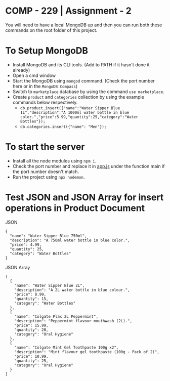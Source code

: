 ﻿# COMP - 229 | Assignment - 2

You will need to have a local MongoDB up and then you can run both these commands on the root folder of this project.




# To Setup MongoDB
- Install MongoDB and its CLI tools. (Add to PATH if it hasn't done it already)
- Open a cmd window
- Start the MongoDB using ```mongod``` command.  (Check the port number here or in the ```MongoDB Compass```)
- Switch to ```marketplace``` database by using the command ```use marketplace```.
- Create ```product``` and ```categories``` collection by using the example commands below respectively.
  - ```db.product.insert({"name":"Water Sipper Blue 1L","description":"A 1000ml water bottle in blue color.","price":5.99,"quantity":25,"category":"Water Bottles"});```
  - ```db.categories.insert({"name": "Men"});```




# To start the server
- Install all the node modules using ```npm i```.
- Check the port number and replace it in [app.js](/app.js) under the function main if the port number doesn't match.
- Run the project using ```npx nodemon```.



# Test JSON and JSON Array for insert operations in Product Document

JSON
```
{
  "name": "Water Sipper Blue 750ml",
  "description": "A 750ml water bottle in blue color.",
  "price": 4.99,
  "quantity": 25,
  "category": "Water Bottles"
}
```

JSON Array
```
[
  {
    "name": "Water Sipper Blue 2L",
    "description": "A 2L water bottle in blue colour.",
    "price": 8.99,
    "quantity": 15,
    "category": "Water Bottles"
  },
  {
    "name": "Colgate Plax 2L Peppermint",
    "description": "Peppermint flavour mouthwash (2L).",
    "price": 15.99,
    "quantity": 20,
    "category": "Oral Hygiene"
  },
  {
    "name": "Colgate Mint Gel Toothpaste 100g x2",
    "description": "Mint flavour gel toothpaste (100g - Pack of 2)",
    "price": 10.99,
    "quantity": 25,
    "category": "Oral Hygiene"
  }
]
```
